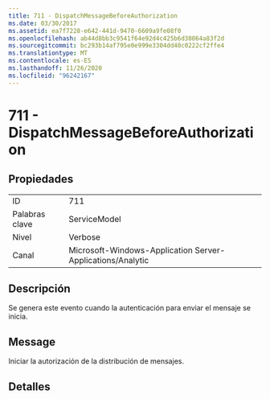 ```yaml
---
title: 711 - DispatchMessageBeforeAuthorization
ms.date: 03/30/2017
ms.assetid: ea7f7228-e642-441d-9470-6609a9fe08f0
ms.openlocfilehash: ab44d8bb3c9541f64e92d4c425b6d38064a83f2d
ms.sourcegitcommit: bc293b14af795e0e999e3304dd40c0222cf2ffe4
ms.translationtype: MT
ms.contentlocale: es-ES
ms.lasthandoff: 11/26/2020
ms.locfileid: "96242167"
---
```

# <a name="711---dispatchmessagebeforeauthorization"></a>711 - DispatchMessageBeforeAuthorization

## <a name="properties"></a>Propiedades  
  
|||  
|-|-|  
|ID|711|  
|Palabras clave|ServiceModel|  
|Nivel|Verbose|  
|Canal|Microsoft-Windows-Application Server-Applications/Analytic|  
  
## <a name="description"></a>Descripción  

 Se genera este evento cuando la autenticación para enviar el mensaje se inicia.  
  
## <a name="message"></a>Message  

 Iniciar la autorización de la distribución de mensajes.  
  
## <a name="details"></a>Detalles
